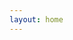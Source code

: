 ```yaml
---
layout: home
---
```

<script setup>
import Home from './.vitepress/components/Home.vue'
</script>
<Home />
<style scoped lang="scss">
</style>
